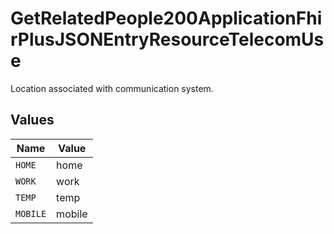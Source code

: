 # GetRelatedPeople200ApplicationFhirPlusJSONEntryResourceTelecomUse

Location associated with communication system.


## Values

| Name     | Value    |
| -------- | -------- |
| `HOME`   | home     |
| `WORK`   | work     |
| `TEMP`   | temp     |
| `MOBILE` | mobile   |
